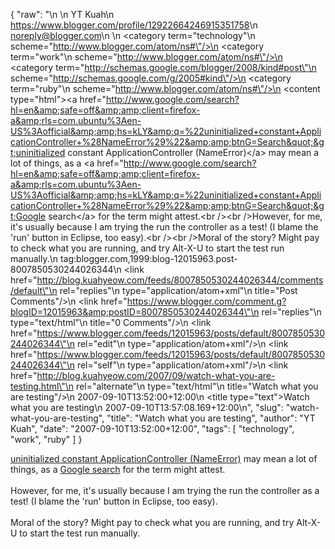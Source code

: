 {
  "raw": "<entry>\n  <author>\n    <name>YT Kuah</name>\n    <uri>https://www.blogger.com/profile/12922664246915351758</uri>\n    <email>noreply@blogger.com</email>\n  </author>\n  <category term=\"technology\"\n    scheme=\"http://www.blogger.com/atom/ns#\"/>\n  <category term=\"work\"\n    scheme=\"http://www.blogger.com/atom/ns#\"/>\n  <category term=\"http://schemas.google.com/blogger/2008/kind#post\"\n    scheme=\"http://schemas.google.com/g/2005#kind\"/>\n  <category term=\"ruby\"\n    scheme=\"http://www.blogger.com/atom/ns#\"/>\n  <content type=\"html\">&lt;a href=&quot;http://www.google.com/search?hl=en&amp;safe=off&amp;amp;client=firefox-a&amp;rls=com.ubuntu%3Aen-US%3Aofficial&amp;amp;hs=kLY&amp;q=%22uninitialized+constant+ApplicationController+%28NameError%29%22&amp;amp;btnG=Search&quot;&gt;uninitialized constant ApplicationController (NameError)&lt;/a&gt; may mean a lot of things, as a &lt;a href=&quot;http://www.google.com/search?hl=en&amp;safe=off&amp;amp;client=firefox-a&amp;rls=com.ubuntu%3Aen-US%3Aofficial&amp;amp;hs=kLY&amp;q=%22uninitialized+constant+ApplicationController+%28NameError%29%22&amp;amp;btnG=Search&quot;&gt;Google search&lt;/a&gt; for the term might attest.&lt;br /&gt;&lt;br /&gt;However, for me, it's usually because I am trying the run the controller as a test! (I blame the 'run' button in Eclipse, too easy).&lt;br /&gt;&lt;br /&gt;Moral of the story? Might pay to check what you are running, and try Alt-X-U to start the test run manually.</content>\n  <id>tag:blogger.com,1999:blog-12015963.post-8007850530244026344</id>\n  <link href=\"http://blog.kuahyeow.com/feeds/8007850530244026344/comments/default\"\n    rel=\"replies\"\n    type=\"application/atom+xml\"\n    title=\"Post Comments\"/>\n  <link href=\"https://www.blogger.com/comment.g?blogID=12015963&amp;postID=8007850530244026344\"\n    rel=\"replies\"\n    type=\"text/html\"\n    title=\"0 Comments\"/>\n  <link href=\"https://www.blogger.com/feeds/12015963/posts/default/8007850530244026344\"\n    rel=\"edit\"\n    type=\"application/atom+xml\"/>\n  <link href=\"https://www.blogger.com/feeds/12015963/posts/default/8007850530244026344\"\n    rel=\"self\"\n    type=\"application/atom+xml\"/>\n  <link href=\"http://blog.kuahyeow.com/2007/09/watch-what-you-are-testing.html\"\n    rel=\"alternate\"\n    type=\"text/html\"\n    title=\"Watch what you are testing\"/>\n  <published>2007-09-10T13:52:00+12:00</published>\n  <title type=\"text\">Watch what you are testing</title>\n  <updated>2007-09-10T13:57:08.169+12:00</updated>\n</entry>",
  "slug": "watch-what-you-are-testing",
  "title": "Watch what you are testing",
  "author": "YT Kuah",
  "date": "2007-09-10T13:52:00+12:00",
  "tags": [
    "technology",
    "work",
    "ruby"
  ]
}

<a href="http://www.google.com/search?hl=en&safe=off&amp;client=firefox-a&rls=com.ubuntu%3Aen-US%3Aofficial&amp;hs=kLY&q=%22uninitialized+constant+ApplicationController+%28NameError%29%22&amp;btnG=Search">uninitialized constant ApplicationController (NameError)</a> may mean a lot of things, as a <a href="http://www.google.com/search?hl=en&safe=off&amp;client=firefox-a&rls=com.ubuntu%3Aen-US%3Aofficial&amp;hs=kLY&q=%22uninitialized+constant+ApplicationController+%28NameError%29%22&amp;btnG=Search">Google search</a> for the term might attest.<br /><br />However, for me, it's usually because I am trying the run the controller as a test! (I blame the 'run' button in Eclipse, too easy).<br /><br />Moral of the story? Might pay to check what you are running, and try Alt-X-U to start the test run manually.